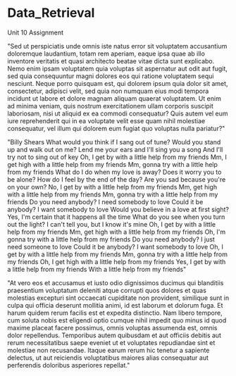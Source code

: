 # Data_Retrieval
Unit 10 Assignment

"Sed ut perspiciatis unde omnis iste natus error sit voluptatem accusantium doloremque laudantium, totam rem aperiam, eaque ipsa quae ab illo inventore veritatis et quasi architecto beatae vitae dicta sunt explicabo. Nemo enim ipsam voluptatem quia voluptas sit aspernatur aut odit aut fugit, sed quia consequuntur magni dolores eos qui ratione voluptatem sequi nesciunt. Neque porro quisquam est, qui dolorem ipsum quia dolor sit amet, consectetur, adipisci velit, sed quia non numquam eius modi tempora incidunt ut labore et dolore magnam aliquam quaerat voluptatem. Ut enim ad minima veniam, quis nostrum exercitationem ullam corporis suscipit laboriosam, nisi ut aliquid ex ea commodi consequatur? Quis autem vel eum iure reprehenderit qui in ea voluptate velit esse quam nihil molestiae consequatur, vel illum qui dolorem eum fugiat quo voluptas nulla pariatur?"

"Billy Shears
What would you think if I sang out of tune?
Would you stand up and walk out on me?
Lend me your ears and I'll sing you a song
And I'll try not to sing out of key
Oh, I get by with a little help from my friends
Mm, I get high with a little help from my friends
Mm, gonna try with a little help from my friends
What do I do when my love is away?
Does it worry you to be alone?
How do I feel by the end of the day?
Are you sad because you're on your own?
No, I get by with a little help from my friends
Mm, get high with a little help from my friends
Mm, gonna try with a little help from my friends
Do you need anybody?
I need somebody to love
Could it be anybody?
I want somebody to love
Would you believe in a love at first sight?
Yes, I'm certain that it happens all the time
What do you see when you turn out the light?
I can't tell you, but I know it's mine
Oh, I get by with a little help from my friends
Mm, get high with a little help from my friends
Oh, I'm gonna try with a little help from my friends
Do you need anybody?
I just need someone to love
Could it be anybody?
I want somebody to love
Oh, I get by with a little help from my friends
Mm, gonna try with a little help from my friends
Oh, I get high with a little help from my friends
Yes, I get by with a little help from my friends
With a little help from my friends"

"At vero eos et accusamus et iusto odio dignissimos ducimus qui blanditiis praesentium voluptatum deleniti atque corrupti quos dolores et quas molestias excepturi sint occaecati cupiditate non provident, similique sunt in culpa qui officia deserunt mollitia animi, id est laborum et dolorum fuga. Et harum quidem rerum facilis est et expedita distinctio. Nam libero tempore, cum soluta nobis est eligendi optio cumque nihil impedit quo minus id quod maxime placeat facere possimus, omnis voluptas assumenda est, omnis dolor repellendus. Temporibus autem quibusdam et aut officiis debitis aut rerum necessitatibus saepe eveniet ut et voluptates repudiandae sint et molestiae non recusandae. Itaque earum rerum hic tenetur a sapiente delectus, ut aut reiciendis voluptatibus maiores alias consequatur aut perferendis doloribus asperiores repellat."
